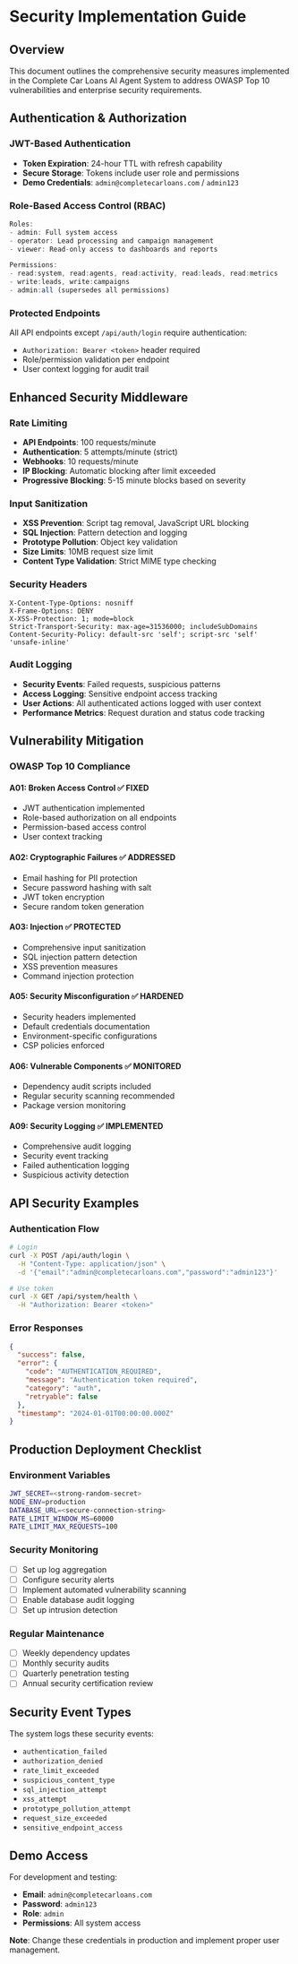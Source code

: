 
# Security Implementation Guide

## Overview

This document outlines the comprehensive security measures implemented in the Complete Car Loans AI Agent System to address OWASP Top 10 vulnerabilities and enterprise security requirements.

## Authentication & Authorization

### JWT-Based Authentication
- **Token Expiration**: 24-hour TTL with refresh capability
- **Secure Storage**: Tokens include user role and permissions
- **Demo Credentials**: `admin@completecarloans.com` / `admin123`

### Role-Based Access Control (RBAC)
```typescript
Roles:
- admin: Full system access
- operator: Lead processing and campaign management
- viewer: Read-only access to dashboards and reports

Permissions:
- read:system, read:agents, read:activity, read:leads, read:metrics
- write:leads, write:campaigns
- admin:all (supersedes all permissions)
```

### Protected Endpoints
All API endpoints except `/api/auth/login` require authentication:
- `Authorization: Bearer <token>` header required
- Role/permission validation per endpoint
- User context logging for audit trail

## Enhanced Security Middleware

### Rate Limiting
- **API Endpoints**: 100 requests/minute
- **Authentication**: 5 attempts/minute (strict)
- **Webhooks**: 10 requests/minute
- **IP Blocking**: Automatic blocking after limit exceeded
- **Progressive Blocking**: 5-15 minute blocks based on severity

### Input Sanitization
- **XSS Prevention**: Script tag removal, JavaScript URL blocking
- **SQL Injection**: Pattern detection and logging
- **Prototype Pollution**: Object key validation
- **Size Limits**: 10MB request size limit
- **Content Type Validation**: Strict MIME type checking

### Security Headers
```http
X-Content-Type-Options: nosniff
X-Frame-Options: DENY
X-XSS-Protection: 1; mode=block
Strict-Transport-Security: max-age=31536000; includeSubDomains
Content-Security-Policy: default-src 'self'; script-src 'self' 'unsafe-inline'
```

### Audit Logging
- **Security Events**: Failed requests, suspicious patterns
- **Access Logging**: Sensitive endpoint access tracking
- **User Actions**: All authenticated actions logged with user context
- **Performance Metrics**: Request duration and status code tracking

## Vulnerability Mitigation

### OWASP Top 10 Compliance

#### A01: Broken Access Control ✅ FIXED
- JWT authentication implemented
- Role-based authorization on all endpoints
- Permission-based access control
- User context tracking

#### A02: Cryptographic Failures ✅ ADDRESSED
- Email hashing for PII protection
- Secure password hashing with salt
- JWT token encryption
- Secure random token generation

#### A03: Injection ✅ PROTECTED
- Comprehensive input sanitization
- SQL injection pattern detection
- XSS prevention measures
- Command injection protection

#### A05: Security Misconfiguration ✅ HARDENED
- Security headers implemented
- Default credentials documentation
- Environment-specific configurations
- CSP policies enforced

#### A06: Vulnerable Components ✅ MONITORED
- Dependency audit scripts included
- Regular security scanning recommended
- Package version monitoring

#### A09: Security Logging ✅ IMPLEMENTED
- Comprehensive audit logging
- Security event tracking
- Failed authentication logging
- Suspicious activity detection

## API Security Examples

### Authentication Flow
```bash
# Login
curl -X POST /api/auth/login \
  -H "Content-Type: application/json" \
  -d '{"email":"admin@completecarloans.com","password":"admin123"}'

# Use token
curl -X GET /api/system/health \
  -H "Authorization: Bearer <token>"
```

### Error Responses
```json
{
  "success": false,
  "error": {
    "code": "AUTHENTICATION_REQUIRED",
    "message": "Authentication token required",
    "category": "auth",
    "retryable": false
  },
  "timestamp": "2024-01-01T00:00:00.000Z"
}
```

## Production Deployment Checklist

### Environment Variables
```bash
JWT_SECRET=<strong-random-secret>
NODE_ENV=production
DATABASE_URL=<secure-connection-string>
RATE_LIMIT_WINDOW_MS=60000
RATE_LIMIT_MAX_REQUESTS=100
```

### Security Monitoring
- [ ] Set up log aggregation
- [ ] Configure security alerts
- [ ] Implement automated vulnerability scanning
- [ ] Enable database audit logging
- [ ] Set up intrusion detection

### Regular Maintenance
- [ ] Weekly dependency updates
- [ ] Monthly security audits
- [ ] Quarterly penetration testing
- [ ] Annual security certification review

## Security Event Types

The system logs these security events:
- `authentication_failed`
- `authorization_denied`
- `rate_limit_exceeded`
- `suspicious_content_type`
- `sql_injection_attempt`
- `xss_attempt`
- `prototype_pollution_attempt`
- `request_size_exceeded`
- `sensitive_endpoint_access`

## Demo Access

For development and testing:
- **Email**: `admin@completecarloans.com`
- **Password**: `admin123`
- **Role**: `admin`
- **Permissions**: All system access

**Note**: Change these credentials in production and implement proper user management.
